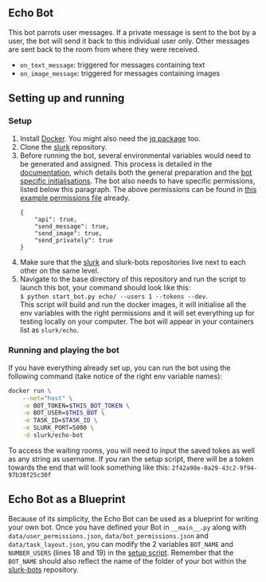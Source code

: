 ## Echo Bot
This bot parrots user messages. If a private message is sent to the bot by a user, the bot will send it back to this individual user only. Other messages are sent back to the room from where they were received.

* `on_text_message`: triggered for messages containing text
* `on_image_message`: triggered for messages containing images


## Setting up and running

### Setup 

1. Install [Docker](https://docs.docker.com/get-docker/). You might also need the [jq package](https://stedolan.github.io/jq/download/) too. 
2. Clone the [slurk](https://github.com/clp-research/slurk) repository.
3. Before running the bot, several environmental variables would need to be generated and assigned. This process is detailed in the [documentation](https://clp-research.github.io/slurk/slurk_gettingstarted.html), which details both the general preparation and the [bot specific initialisations](https://clp-research.github.io/slurk/slurk_gettingstarted.html#chatting-with-a-bot). The bot also needs to have specific permissions, listed below this paragraph. The above permissions can be found in [this example permissions file](https://github.com/clp-research/slurk-bots/blob/master/echo/data/bot_permissions.json) already.  
    ```
    {
        "api": true,
        "send_message": true,
        "send_image": true,
        "send_privately": true
    }
    ```
 4. Make sure that the [slurk](https://github.com/clp-research/slurk) and slurk-bots repositories live next to each other on the same level.
 5. Navigate to the base directory of this repository and run the script to launch this bot, your command should look like this:  
 ```$ python start_bot.py echo/ --users 1 --tokens --dev```.  
 This script will build and run the docker images, it will initialise all the env variables with the right permissions and it will set everything up for testing locally on your computer. The bot will appear in your containers list as ```slurk/echo```.
    
### Running and playing the bot
If you have everything already set up, you can run the bot using the following command (take notice of the right env variable names):    
```bash
docker run \
    --net="host" \
    -e BOT_TOKEN=$THIS_BOT_TOKEN \
    -e BOT_USER=$THIS_BOT \
    -e TASK_ID=$TASK_ID \
    -e SLURK_PORT=5000 \
    -d slurk/echo-bot
```

To access the waiting rooms, you will need to input the saved tokes as well as any string as username. If you ran the setup script, there will be a token towards the end that will look something like this: `2f42a98e-0a29-43c2-9f94-97b38f25c30f`


## Echo Bot as a Blueprint  
Because of its simplicity, the Echo Bot can be used as a blueprint for writing your own bot. Once you have defined your Bot in `__main__.py` along with `data/user_permissions.json`, `data/bot_permissions.json` and `data/task_layout.json`, you can modify the 2 variables `BOT_NAME` and `NUMBER_USERS` (lines 18 and 19) in the [setup script](https://github.com/clp-research/slurk-bots/blob/master/echo/setup.sh). Remember that the `BOT_NAME` should also reflect the name of the folder of your bot within the [slurk-bots](https://github.com/clp-research/slurk-bots) repository.
